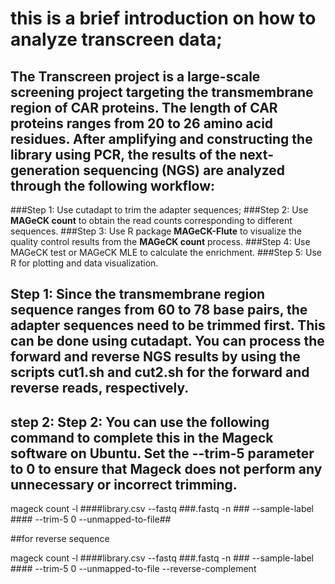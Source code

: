  # this is a brief introduction on how to analyze transcreen data;
 ## The Transcreen project is a large-scale screening project targeting the transmembrane region of CAR proteins. The length of CAR proteins ranges from 20 to 26 amino acid residues. After amplifying and constructing the library using PCR, the results of the next-generation sequencing (NGS) are analyzed through the following workflow:
   ###Step 1: Use cutadapt to trim the adapter sequences;
   ###Step 2: Use **MAGeCK count** to obtain the read counts corresponding to different sequences.
   ###Step 3: Use R package **MAGeCK-Flute** to visualize the quality control results from the **MAGeCK count** process.
   ###Step 4: Use MAGeCK test or MAGeCK MLE to calculate the enrichment.
   ###Step 5: Use R for plotting and data visualization.
 ## Step 1: Since the transmembrane region sequence ranges from 60 to 78 base pairs, the adapter sequences need to be trimmed first. This can be done using **cutadapt**. You can process the forward and reverse NGS results by using the scripts **cut1.sh** and **cut2.sh** for the forward and reverse reads, respectively.
 ## step 2: Step 2: You can use the following command to complete this in the Mageck software on Ubuntu. Set the --trim-5 parameter to 0 to ensure that Mageck does not perform any unnecessary or incorrect trimming.
  mageck count -l ####library.csv --fastq ###.fastq -n ### --sample-label #### --trim-5 0 --unmapped-to-file##
  
##for reverse sequence

  mageck count -l ####library.csv --fastq ###.fastq -n ### --sample-label #### --trim-5 0 --unmapped-to-file --reverse-complement
